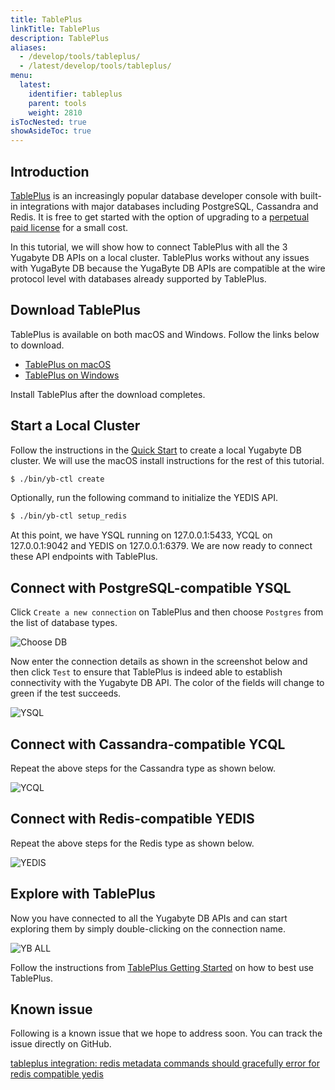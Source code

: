 ```yaml
---
title: TablePlus
linkTitle: TablePlus
description: TablePlus 
aliases:
  - /develop/tools/tableplus/
  - /latest/develop/tools/tableplus/
menu:
  latest:
    identifier: tableplus
    parent: tools
    weight: 2810
isTocNested: true
showAsideToc: true
---
```


## Introduction

[TablePlus](https://tableplus.io/) is an increasingly popular database developer console with built-in integrations with major databases including PostgreSQL, Cassandra and Redis. It is free to get started with the option of upgrading to a [perpetual paid license](https://tableplus.io/pricing) for a small cost.

In this tutorial, we will show how to connect TablePlus with all the 3 Yugabyte DB APIs on a local cluster. TablePlus works without any issues with YugaByte DB because the YugaByte DB APIs are compatible at the wire protocol level with databases already supported by TablePlus.

## Download TablePlus

TablePlus is available on both macOS and Windows. Follow the links below to download.

- [TablePlus on macOS](https://tableplus.io/release/osx/tableplus_latest)
- [TablePlus on Windows](https://tableplus.io/windows)

Install TablePlus after the download completes.

## Start a Local Cluster

Follow the instructions in the [Quick Start](../../../quick-start/install) to create a local Yugabyte DB cluster. We will use the macOS install instructions for the rest of this tutorial.

```sh
$ ./bin/yb-ctl create
```
Optionally, run the following command to initialize the YEDIS API.

```sh
$ ./bin/yb-ctl setup_redis
```

At this point, we have YSQL running on 127.0.0.1:5433, YCQL on 127.0.0.1:9042 and YEDIS on 127.0.0.1:6379. We are now ready to connect these API endpoints with TablePlus.

## Connect with PostgreSQL-compatible YSQL

Click `Create a new connection` on TablePlus and then choose `Postgres` from the list of database types.

![Choose DB](/images/develop/tools/tableplus/choose-db.png)

Now enter the connection details as shown in the screenshot below and then click `Test` to ensure that TablePlus is indeed able to establish connectivity with the Yugabyte DB API. The color of the fields will change to green if the test succeeds.

![YSQL](/images/develop/tools/tableplus/ysql-connection.png)

## Connect with Cassandra-compatible YCQL

Repeat the above steps for the Cassandra type as shown below.

![YCQL](/images/develop/tools/tableplus/ycql-connection.png)

## Connect with Redis-compatible YEDIS

Repeat the above steps for the Redis type as shown below.

![YEDIS](/images/develop/tools/tableplus/yedis-connection.png)

## Explore with TablePlus

Now you have connected to all the Yugabyte DB APIs and can start exploring them by simply double-clicking on the connection name.

![YB ALL](/images/develop/tools/tableplus/yb-all-connection.png)

Follow the instructions from [TablePlus Getting Started](https://tableplus.io/blog/2018/04/getting-started-with-tableplus.html) on how to best use TablePlus.

## Known issue

Following is a known issue that we hope to address soon. You can track the issue directly on GitHub.

[tableplus integration: redis metadata commands should gracefully error for redis compatible yedis](https://github.com/yugabyte/yugabyte-db/issues/503)
